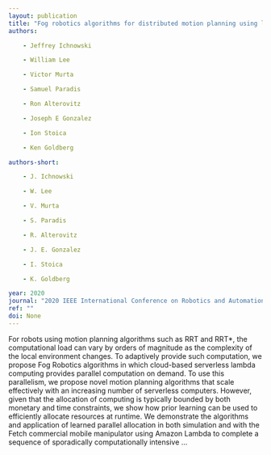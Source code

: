 ```yaml
---
layout: publication
title: "Fog robotics algorithms for distributed motion planning using lambda serverless computing"
authors:

    - Jeffrey Ichnowski

    - William Lee

    - Victor Murta

    - Samuel Paradis

    - Ron Alterovitz

    - Joseph E Gonzalez

    - Ion Stoica

    - Ken Goldberg

authors-short:

    - J. Ichnowski

    - W. Lee

    - V. Murta

    - S. Paradis

    - R. Alterovitz

    - J. E. Gonzalez

    - I. Stoica

    - K. Goldberg

year: 2020
journal: "2020 IEEE International Conference on Robotics and Automation (ICRA)"
ref: ""
doi: None
---
```


For robots using motion planning algorithms such as RRT and RRT*, the computational load can vary by orders of magnitude as the complexity of the local environment changes. To adaptively provide such computation, we propose Fog Robotics algorithms in which cloud-based serverless lambda computing provides parallel computation on demand. To use this parallelism, we propose novel motion planning algorithms that scale effectively with an increasing number of serverless computers. However, given that the allocation of computing is typically bounded by both monetary and time constraints, we show how prior learning can be used to efficiently allocate resources at runtime. We demonstrate the algorithms and application of learned parallel allocation in both simulation and with the Fetch commercial mobile manipulator using Amazon Lambda to complete a sequence of sporadically computationally intensive …
    